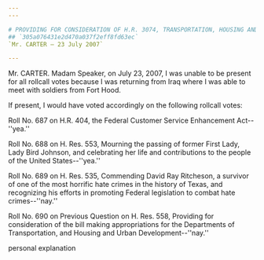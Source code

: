 ```yaml
---
---

# PROVIDING FOR CONSIDERATION OF H.R. 3074, TRANSPORTATION, HOUSING AND  URBAN DEVELOPMENT, AND RELATED AGENCIES APPROPRIATIONS ACT, 2008
## `305a076431e2d470a037f2eff8fd63ec`
`Mr. CARTER — 23 July 2007`

---
```



Mr. CARTER. Madam Speaker, on July 23, 2007, I was unable to be 
present for all rollcall votes because I was returning from Iraq where 
I was able to meet with soldiers from Fort Hood.

If present, I would have voted accordingly on the following rollcall 
votes:

Roll No. 687 on H.R. 404, the Federal Customer Service Enhancement 
Act--''yea.''

Roll No. 688 on H. Res. 553, Mourning the passing of former First 
Lady, Lady Bird Johnson, and celebrating her life and contributions to 
the people of the United States--''yea.''

Roll No. 689 on H. Res. 535, Commending David Ray Ritcheson, a 
survivor of one of the most horrific hate crimes in the history of 
Texas, and recognizing his efforts in promoting Federal legislation to 
combat hate crimes--''nay.''

Roll No. 690 on Previous Question on H. Res. 558, Providing for 
consideration of the bill making appropriations for the Departments of 
Transportation, and Housing and Urban Development--''nay.''















personal explanation
